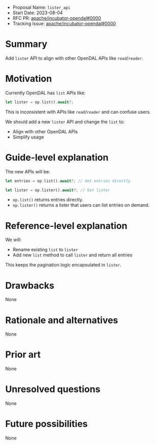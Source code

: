 - Proposal Name: `lister_api`
- Start Date: 2023-08-04
- RFC PR: [apache/incubator-opendal#0000](https://github.com/apache/incubator-opendal/pull/0000)
- Tracking Issue: [apache/incubator-opendal#0000](https://github.com/apache/incubator-opendal/issues/0000)

# Summary

Add `lister` API to align with other OpenDAL APIs like `read`/`reader`.

# Motivation

Currently OpenDAL has `list` APIs like:

```rust
let lister = op.list().await?;
```

This is inconsistent with APIs like `read`/`reader` and can confuse users.

We should add a new `lister` API and change the `list` to:

- Align with other OpenDAL APIs
- Simplify usage

# Guide-level explanation

The new APIs will be:

```rust
let entries = op.list().await?; // Get entries directly

let lister = op.lister().await?; // Get lister
```

- `op.list()` returns entries directly.
- `op.lister()` returns a lister that users can list entries on demand.

# Reference-level explanation

We will:

- Rename existing `list` to `lister`
- Add new `list` method to call `lister` and return all entries

This keeps the pagination logic encapsulated in `lister`.

# Drawbacks

None

# Rationale and alternatives

None

# Prior art

None

# Unresolved questions

None

# Future possibilities

None
